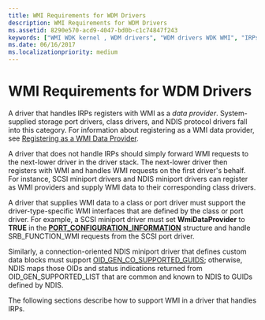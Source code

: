 ```yaml
---
title: WMI Requirements for WDM Drivers
description: WMI Requirements for WDM Drivers
ms.assetid: 8290e570-acd9-4047-bd0b-c1c74847f243
keywords: ["WMI WDK kernel , WDM drivers", "WDM drivers WDK WMI", "IRPs WDK WMI", "requests WDK WMI", "WMI WDK kernel , requests", "data providers WDK WMI"]
ms.date: 06/16/2017
ms.localizationpriority: medium
---
```


# WMI Requirements for WDM Drivers





A driver that handles IRPs registers with WMI as a *data provider*. System-supplied storage port drivers, class drivers, and NDIS protocol drivers fall into this category. For information about registering as a WMI data provider, see [Registering as a WMI Data Provider](registering-as-a-wmi-data-provider.md).

A driver that does not handle IRPs should simply forward WMI requests to the next-lower driver in the driver stack. The next-lower driver then registers with WMI and handles WMI requests on the first driver's behalf. For instance, SCSI miniport drivers and NDIS miniport drivers can register as WMI providers and supply WMI data to their corresponding class drivers.

A driver that supplies WMI data to a class or port driver must support the driver-type-specific WMI interfaces that are defined by the class or port driver. For example, a SCSI miniport driver must set **WmiDataProvider** to **TRUE** in the [**PORT\_CONFIGURATION\_INFORMATION**](https://docs.microsoft.com/windows-hardware/drivers/ddi/content/srb/ns-srb-_port_configuration_information) structure and handle SRB\_FUNCTION\_WMI requests from the SCSI port driver.

Similarly, a connection-oriented NDIS miniport driver that defines custom data blocks must support [OID\_GEN\_CO\_SUPPORTED\_GUIDS](https://docs.microsoft.com/windows-hardware/drivers/network/oid-gen-co-supported-guids); otherwise, NDIS maps those OIDs and status indications returned from OID\_GEN\_SUPPORTED\_LIST that are common and known to NDIS to GUIDs defined by NDIS.

The following sections describe how to support WMI in a driver that handles IRPs.

 

 





